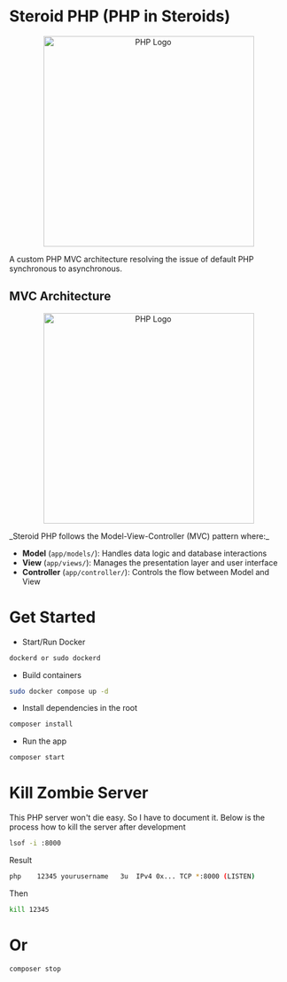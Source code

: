 # Steroid PHP (PHP in Steroids)

<p align="center">
  <img src="https://www.php.net/images/logos/new-php-logo.svg" width="380" alt="PHP Logo">
</p>

A custom PHP MVC architecture resolving the issue of default PHP synchronous to asynchronous.

## MVC Architecture

<p align="center">
  <img src="https://upload.wikimedia.org/wikipedia/commons/a/a0/MVC-Process.svg" width="380" alt="PHP Logo">
</p>
_Steroid PHP follows the Model-View-Controller (MVC) pattern where:_

- **Model** (`app/models/`): Handles data logic and database interactions
- **View** (`app/views/`): Manages the presentation layer and user interface
- **Controller** (`app/controller/`): Controls the flow between Model and View

# Get Started

- Start/Run Docker

```bash
dockerd or sudo dockerd
```

- Build containers

```bash
sudo docker compose up -d
```

- Install dependencies in the root

```bash
composer install
```

- Run the app

```bash
composer start
```

# Kill Zombie Server

This PHP server won't die easy. So I have to document it. Below is the process how to kill the server after development

```bash
lsof -i :8000
```

Result

```bash
php    12345 yourusername   3u  IPv4 0x... TCP *:8000 (LISTEN)
```

Then

```bash
kill 12345
```

# Or

```bash
composer stop
```
